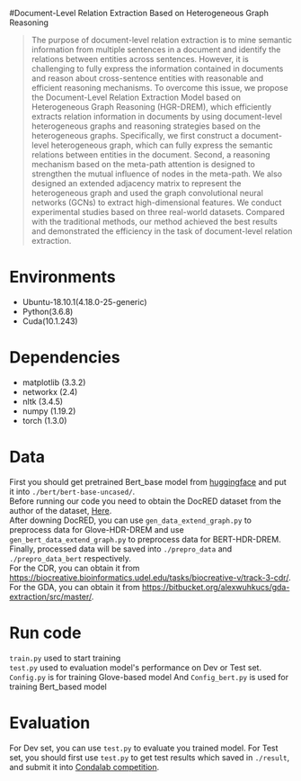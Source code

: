 #Document-Level Relation Extraction Based on Heterogeneous Graph Reasoning
>The purpose of document-level relation extraction is to mine semantic information from multiple sentences in a document and identify the relations between entities across sentences. However, it is challenging to fully express the information contained in documents and reason about cross-sentence entities with reasonable and efficient reasoning mechanisms. To overcome this issue, we propose the Document-Level Relation Extraction Model based on Heterogeneous Graph Reasoning (HGR-DREM), which efficiently extracts relation information in documents by using document-level heterogeneous graphs and reasoning strategies based on the heterogeneous graphs. Specifically, we first construct a document-level heterogeneous graph, which can fully express the semantic relations between entities in the document. Second, a reasoning mechanism based on the meta-path attention is designed to strengthen the mutual influence of nodes in the meta-path. We also designed an extended adjacency matrix to represent the heterogeneous graph and used the graph convolutional neural networks (GCNs) to extract high-dimensional features. We conduct experimental studies based on three real-world datasets. Compared with the traditional methods, our method achieved the best results and demonstrated the efficiency in the task of document-level relation extraction.
# Environments<br>
* Ubuntu-18.10.1(4.18.0-25-generic)<br>
* Python(3.6.8)<br>
* Cuda(10.1.243)<br>
# Dependencies<br>
* matplotlib (3.3.2)<br>
* networkx (2.4)<br>
* nltk (3.4.5)<br>
* numpy (1.19.2)<br>
* torch (1.3.0)<br>

# Data<br>
First you should get pretrained Bert_base model from [huggingface](https://github.com/huggingface/transformers) and put it into `./bert/bert-base-uncased/`. <br>
Before running our code you need to obtain the DocRED dataset from the author of the dataset, [Here](https://github.com/thunlp/DocRED).<br>
After downing DocRED, you can use `gen_data_extend_graph.py` to preprocess data for Glove-HDR-DREM and use `gen_bert_data_extend_graph.py` to preprocess data for BERT-HDR-DREM. Finally, processed data will be saved into `./prepro_data` and `./prepro_data_bert` respectively.<br> 
For the CDR, you can obtain it from https://biocreative.bioinformatics.udel.edu/tasks/biocreative-v/track-3-cdr/.
For the GDA, you can obtain it from https://bitbucket.org/alexwuhkucs/gda-extraction/src/master/.
# Run code<br>
`train.py` used to start training<br>
`test.py` used to evaluation model's performance on Dev or Test set.<br>
`Config.py` is for training Glove-based model And `Config_bert.py` is used for training Bert_based model
# Evaluation<br>
For Dev set, you can use `test.py` to evaluate you trained model.
For Test set, you should first use `test.py` to get test results which saved in `./result`, and submit it into [Condalab competition](https://competitions.codalab.org/competitions/20717).